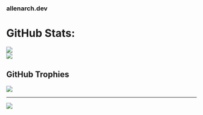 
### allenarch.dev

# GitHub Stats:
![](https://nirzak-streak-stats.vercel.app/?user=0xRelogic&theme=dark&hide_border=true)<br/>
![](https://github-readme-stats.vercel.app/api/top-langs/?username=0xRelogic&theme=dark&hide_border=true&include_all_commits=false&count_private=true&layout=compact)

## GitHub Trophies
![](https://github-profile-trophy.vercel.app/?username=0xRelogic&theme=radical&no-frame=false&no-bg=true&margin-w=4)

---
[![](https://visitcount.itsvg.in/api?id=0xRelogic&icon=0&color=0)](https://visitcount.itsvg.in)
